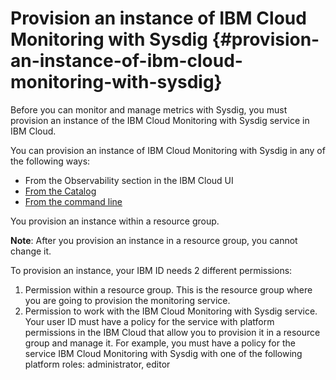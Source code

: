 # Provision an instance of IBM Cloud Monitoring with Sysdig {#provision-an-instance-of-ibm-cloud-monitoring-with-sysdig}

Before you can monitor and manage metrics with Sysdig, you must provision an instance of the IBM Cloud Monitoring with Sysdig service in IBM Cloud.

You can provision an instance of IBM Cloud Monitoring with Sysdig in any of the following ways:

*   From the Observability section in the IBM Cloud UI
*   [From the Catalog](https://console.bluemix.net/docs/services/Log-Analysis-with-LogDNA/provision.html)
*   [From the command line](https://console.bluemix.net/docs/services/Log-Analysis-with-LogDNA/provision.html)

You provision an instance within a resource group.

**Note**: After you provision an instance in a resource group, you cannot change it.

To provision an instance, your IBM ID needs 2 different permissions:

1.  Permission within a resource group. This is the resource group where you are going to provision the monitoring service.
2.  Permission to work with the IBM Cloud Monitoring with Sysdig service. Your user ID must have a policy for the service with platform permissions in the IBM Cloud that allow you to provision it in a resource group and manage it. For example, you must have a policy for the service IBM Cloud Monitoring with Sysdig with one of the following platform roles: administrator, editor